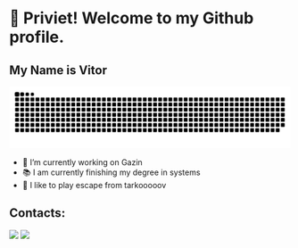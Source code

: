
  # 👋 Priviet! Welcome to my Github profile.
## My Name is Vitor

![Snake animation](https://github.com/alexmpereira/alexmpereira/blob/output/github-contribution-grid-snake.svg)

- 🔭 I’m currently working on Gazin <Tech>
- 📚 I am currently finishing my degree in systems
- 👾 I like to play escape from tarkooooov

          
## Contacts:

<div>
<a href="https://instagram.com/vitor_lgarcia" target="_blank"><img src="https://img.shields.io/badge/-Instagram-%23E4405F?style=for-the-badge&logo=instagram&logoColor=white" target="_blank"></a>
<a href = "mailto:lvitor2424@gmail.com"><img src="https://img.shields.io/badge/Gmail-D14836?style=for-the-badge&logo=gmail&logoColor=white" target="_blank"></a>
  
  
